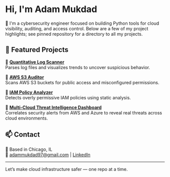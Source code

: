 # Hi, I'm Adam Mukdad

🔐 I'm a cybersecurity engineer focused on building Python tools for cloud visibility, auditing, and access control.
Below are a few of my project highlights; see pinned repository for a directory to all my projects.
## 📁 Featured Projects

🔹 [**Quantitative Log Scanner**](https://github.com/adammukdad/log-scanner-python)  
  Parses log files and visualizes trends to uncover suspicious behavior.

🔹 [**AWS S3 Auditor**](https://github.com/adammukdad/aws-s3-auditor)  
  Scans AWS S3 buckets for public access and misconfigured permissions.

🔹 [**IAM Policy Analyzer**](https://github.com/adammukdad/iam-policy-analyzer)  
  Detects overly permissive IAM policies using static analysis.

🔹 [**Multi-Cloud Threat Intelligence Dashboard**](https://github.com/adammukdad/multi_cloud_threat_intelligence_dashboard)  
  Correlates security alerts from AWS and Azure to reveal real threats across cloud environments.

## 📫 Contact

📍 Based in Chicago, IL  
📧 adammukdad97@gmail.com | [LinkedIn](https://www.linkedin.com/in/adammukdad/)


---

Let’s make cloud infrastructure safer — one repo at a time.
